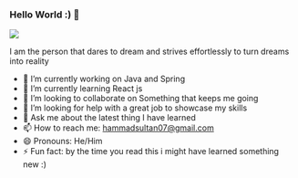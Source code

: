 ### Hello World :) 👋

<img src="https://s1.ax1x.com/2020/07/26/apu6AI.gif">

I am the person that dares to dream and strives effortlessly to turn dreams into reality

- 🔭 I’m currently working on Java and Spring
- 🌱 I’m currently learning React js
- 👯 I’m looking to collaborate on Something that keeps me going
- 🤔 I’m looking for help with a great job to showcase my skills
- 💬 Ask me about the latest thing I have learned 
- 📫 How to reach me: hammadsultan07@gmail.com 
- 😄 Pronouns: He/Him
- ⚡ Fun fact: by the time you read this i might have learned something new :)
